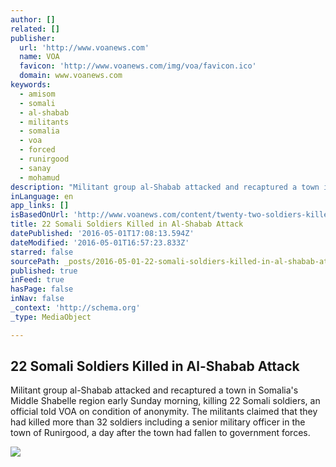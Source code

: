 ```yaml
---
author: []
related: []
publisher:
  url: 'http://www.voanews.com'
  name: VOA
  favicon: 'http://www.voanews.com/img/voa/favicon.ico'
  domain: www.voanews.com
keywords:
  - amisom
  - somali
  - al-shabab
  - militants
  - somalia
  - voa
  - forced
  - runirgood
  - sanay
  - mohamud
description: "Militant group al-Shabab attacked and recaptured a town in Somalia's Middle Shabelle region early Sunday morning, killing 22 Somali soldiers, an official told VOA on condition of anonymity. The militants claimed that they had killed more than 32 soldiers including a senior military officer in the town of Runirgood, a day after the town had fallen to government forces."
inLanguage: en
app_links: []
isBasedOnUrl: 'http://www.voanews.com/content/twenty-two-soldiers-killed-in-al-shabab-attack/3310520.html'
title: 22 Somali Soldiers Killed in Al-Shabab Attack
datePublished: '2016-05-01T17:08:13.594Z'
dateModified: '2016-05-01T16:57:23.833Z'
starred: false
sourcePath: _posts/2016-05-01-22-somali-soldiers-killed-in-al-shabab-attack.md
published: true
inFeed: true
hasPage: false
inNav: false
_context: 'http://schema.org'
_type: MediaObject

---
```

<article style=""><h1>22 Somali Soldiers Killed in Al-Shabab Attack</h1><p>Militant group al-Shabab attacked and recaptured a town in Somalia's Middle Shabelle region early Sunday morning, killing 22 Somali soldiers, an official told VOA on condition of anonymity. The militants claimed that they had killed more than 32 soldiers including a senior military officer in the town of Runirgood, a day after the town had fallen to government forces.</p><img src="http://gdb.voanews.com/E330C765-3446-46D7-B9BC-F280F22539A7_mw1024_mh1024_s.png" /></article>